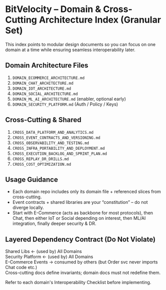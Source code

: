 # BitVelocity – Domain & Cross-Cutting Architecture Index (Granular Set)

This index points to modular design documents so you can focus on one domain at a time while ensuring seamless interoperability later.

## Domain Architecture Files
1. `DOMAIN_ECOMMERCE_ARCHITECTURE.md`
2. `DOMAIN_CHAT_ARCHITECTURE.md`
3. `DOMAIN_IOT_ARCHITECTURE.md`
4. `DOMAIN_SOCIAL_ARCHITECTURE.md`
5. `DOMAIN_ML_AI_ARCHITECTURE.md` (enabler, optional early)
6. `DOMAIN_SECURITY_PLATFORM.md` (Auth / Policy / Keys)

## Cross-Cutting & Shared
1. `CROSS_DATA_PLATFORM_AND_ANALYTICS.md`
2. `CROSS_EVENT_CONTRACTS_AND_VERSIONING.md`
3. `CROSS_OBSERVABILITY_AND_TESTING.md`
4. `CROSS_INFRA_PORTABILITY_AND_DEPLOYMENT.md`
5. `CROSS_EXECUTION_BACKLOG_AND_SPRINT_PLAN.md`
6. `CROSS_REPLAY_DR_DRILLS.md`
7. `CROSS_COST_OPTIMIZATION.md`

## Usage Guidance
- Each domain repo includes only its domain file + referenced slices from cross-cutting.
- Event contracts + shared libraries are your “constitution” – do not diverge locally.
- Start with E-Commerce (acts as backbone for most protocols), then Chat, then either IoT or Social depending on interest, then ML/AI integration, finally deeper security & DR.

## Layered Dependency Contract (Do Not Violate)
Shared Libs ← (used by) All Domains  
Security Platform ← (used by) All Domains  
E-Commerce Events → consumed by others (but Order svc never imports Chat code etc.)  
Cross-cutting docs define invariants; domain docs must not redefine them.

Refer to each domain's Interoperability Checklist before implementing.
